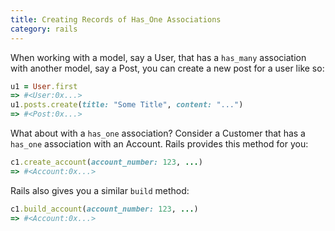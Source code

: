 ```yaml
--- 
title: Creating Records of Has_One Associations
category: rails
---
```


When working with a model, say a User, that has a `has_many` association
with another model, say a Post, you can create a new post for a user like
so:

```ruby
u1 = User.first
=> #<User:0x...>
u1.posts.create(title: "Some Title", content: "...")
=> #<Post:0x...>
```

What about with a `has_one` association? Consider a Customer that has a
`has_one` association with an Account. Rails provides this method for you:

```ruby
c1.create_account(account_number: 123, ...)
=> #<Account:0x...>
```

Rails also gives you a similar `build` method:

```ruby
c1.build_account(account_number: 123, ...)
=> #<Account:0x...>
```
